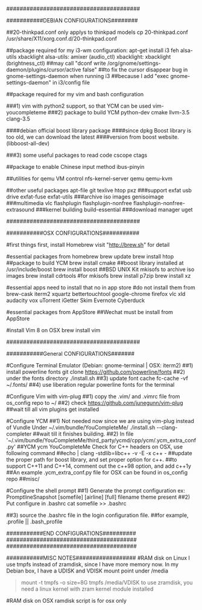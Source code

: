 ########################################

###########DEBIAN CONFIGURATIONS########

##20-thinkpad.conf only applys to thinkpad models
cp 20-thinkpad.conf /usr/share/X11/xorg.conf.d/20-thinkpad.conf

##package required for my i3-wm configuration:
apt-get install i3 feh alsa-utils xbacklight
alsa-utils: amixer (audio_ctl)
xbacklight: xbacklight (brightness_ctl)
##may call "dconf write /org/gnome/settings-daemon/plugins/cursor/active false"
##to fix the cursor disappear bug in gnome-settings-daemon when running i3
##because I add "exec gnome-settings-daemon" in i3/config file


##package required for my vim and bash configuration

###1) vim with python2 support, so that YCM can be used
vim-youcompleteme
###2) package to build YCM
python-dev cmake llvm-3.5 clang-3.5

####debian official boost library package
####since dpkg Boost library is too old, we can download the latest
####version from boost website.
(libboost-all-dev)

###3) some useful packages to read code
cscope ctags

##package to enable Chinese input method
ibus-pinyin

##utilities for qemu VM control
nfs-kernel-server qemu qemu-kvm

##other useful packages
apt-file
git
texlive
htop
pxz
###support exfat usb drive
exfat-fuse exfat-utils
###archive iso images
genisoimage
###multimedia
vlc flashplugin flashplugin-nonfree flashplugin-nonfree-extrasound
###kernel building
build-essential
###download manager
uget


########################################

###########OSX CONFIGURATIONS###########

#first things first, install Homebrew
visit "http://brew.sh" for detail

#essential packages from homebrew
brew update
brew install htop
##package to build YCM
brew install cmake
##boost library installed at /usr/include/boost
brew install boost
##BSD UNIX Kit mkisofs to archive iso images
brew install cdrtools #for mkisofs
brew install p7zip
brew install xz

#essential apps need to install that no in app store
#do not install them from brew-cask
iterm2
xquartz
bettertouchtool
google-chrome
firefox
vlc
xld
audacity
vox
uTorrent
iGetter
Skim
Evernote
Cyberduck

#essential packages from AppStore
##Wechat must be install from AppStore

#install Vim 8 on OSX
brew install vim


########################################

###########General CONFIGURATIONS#######

#Configure Terminal Emulator (Debian: gnome-terminal | OSX: iterm2)
##1) install powerline fonts
git clone https://github.com/powerline/fonts
##2) under the fonts directory
./install.sh
##3) update font cache
fc-cache -vf ~/.fonts/
##4) use liberation regular powerline fonts for the terminal

#Configure Vim with vim-plug
##1) copy the .vim/ and .vimrc file from os_config repo to ~/
##2) check https://github.com/junegunn/vim-plug
##wait till all vim plugins get installed

#Configure YCM
##1) Not needed now since we are using vim-plug instead of Vundle
Under ~/.vim/bundle/YouCompleteMe/
./install.sh --clang-completer
##wait till it finishes building.
##2) In file
'~/.vim/bundle/YouCompleteMe/third_party/ycmd/cpp/ycm/.ycm_extra_conf.py'
##YCM ycm YouCompleteMe Check for C++ headers on OSX, use following command
##echo | clang -stdlib=libc++ -v -E -x c++ -
##update the proper path for boost library, and set proper option for c++.
##to support C++11 and C++14, comment out the c++98 option, and add c++1y
##An example .ycm_extra_conf.py file for OSX can be found in os_config repo
##misc/

#Configure the shell prompt
##1) Generate the prompt configuration
ex:	PromptlineSnapshot	[somefile]	[airline]	[full]
												filename		theme			present
##2) Put configure in .bashrc
cat somefile >> .bashrc

##3) source the .bashrc file in the login configuration file.
##for example, .profile || .bash_profile



###########END CONFIGURATIONS##########
#######################################
#######################################



###########MISC NOTES##################
#RAM disk on Linux
I use tmpfs instead of zramdisk, since I have more memory now.
In my Debian box, I have a UDISK and VDISK mount point under /media
> mount -t tmpfs -o size=8G tmpfs /media/VDISK
to use zramdisk,
you need a linux kernel with zram kernel module installed

#RAM disk on OSX
ramdisk script is for osx only
